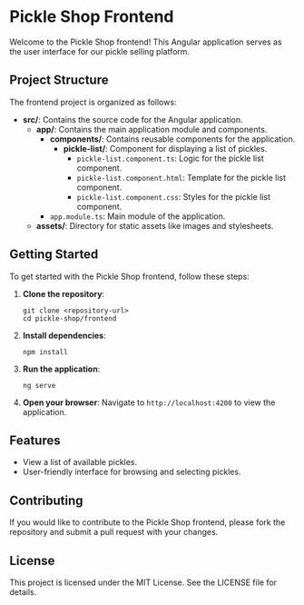 # Pickle Shop Frontend

Welcome to the Pickle Shop frontend! This Angular application serves as the user interface for our pickle selling platform.

## Project Structure

The frontend project is organized as follows:

- **src/**: Contains the source code for the Angular application.
  - **app/**: Contains the main application module and components.
    - **components/**: Contains reusable components for the application.
      - **pickle-list/**: Component for displaying a list of pickles.
        - `pickle-list.component.ts`: Logic for the pickle list component.
        - `pickle-list.component.html`: Template for the pickle list component.
        - `pickle-list.component.css`: Styles for the pickle list component.
    - `app.module.ts`: Main module of the application.
  - **assets/**: Directory for static assets like images and stylesheets.

## Getting Started

To get started with the Pickle Shop frontend, follow these steps:

1. **Clone the repository**:
   ```
   git clone <repository-url>
   cd pickle-shop/frontend
   ```

2. **Install dependencies**:
   ```
   npm install
   ```

3. **Run the application**:
   ```
   ng serve
   ```

4. **Open your browser**:
   Navigate to `http://localhost:4200` to view the application.

## Features

- View a list of available pickles.
- User-friendly interface for browsing and selecting pickles.

## Contributing

If you would like to contribute to the Pickle Shop frontend, please fork the repository and submit a pull request with your changes.

## License

This project is licensed under the MIT License. See the LICENSE file for details.